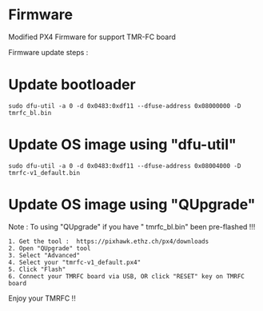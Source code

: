 Firmware
========

Modified PX4 Firmware for support TMR-FC board


Firmware update steps :

# Update bootloader

    sudo dfu-util -a 0 -d 0x0483:0xdf11 --dfuse-address 0x08000000 -D tmrfc_bl.bin

# Update OS image using "dfu-util"

    sudo dfu-util -a 0 -d 0x0483:0xdf11 --dfuse-address 0x08004000 -D tmrfc-v1_default.bin

# Update OS image using "QUpgrade"

Note :  To using "QUpgrade" if you have " tmrfc_bl.bin" been pre-flashed !!! 

    1. Get the tool :  https://pixhawk.ethz.ch/px4/downloads
    2. Open "QUpgrade" tool
    3. Select "Advanced"
    4. Select your "tmrfc-v1_default.px4"
    5. Click "Flash"
    6. Connect your TMRFC board via USB, OR click "RESET" key on TMRFC board

Enjoy your TMRFC !!
